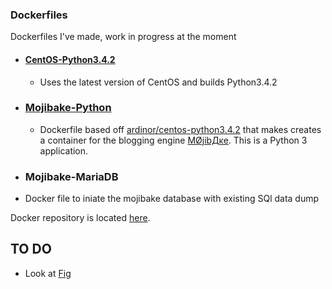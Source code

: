 ### Dockerfiles ###

Dockerfiles I've made, work in progress at the moment

* #### [CentOS-Python3.4.2](https://registry.hub.docker.com/u/ardinor/centos-python3.4.2/) ###

  * Uses the latest version of CentOS and builds Python3.4.2

* ### [Mojibake-Python](https://registry.hub.docker.com/u/ardinor/mojibake-python/) ###

  * Dockerfile based off [ardinor/centos-python3.4.2](https://registry.hub.docker.com/u/ardinor/centos-python3.4.2/) that makes creates a container for the blogging engine [MØjibДĸe](https://github.com/ardinor/mojibake). This is a Python 3 application.

* ### Mojibake-MariaDB ###

 * Docker file to iniate the mojibake database with existing SQl data dump

Docker repository is located [here](https://hub.docker.com/u/ardinor/).

TO DO
-------------------------
- Look at [Fig](http://www.fig.sh/)
